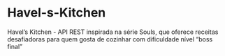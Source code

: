 # Havel-s-Kitchen
Havel’s Kitchen - API REST inspirada na série Souls, que oferece receitas desafiadoras para quem gosta de cozinhar com dificuldade nível “boss final”
